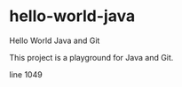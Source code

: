 # hello-world-java
Hello World Java and Git

This project is a playground for Java and Git. 

line 1049
